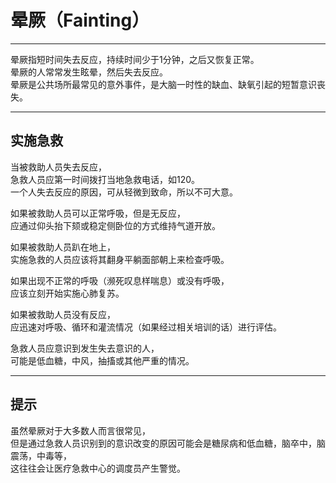 # 晕厥（Fainting）

---

晕厥指短时间失去反应，持续时间少于1分钟，之后又恢复正常。  
晕厥的人常常发生眩晕，然后失去反应。  
晕厥是公共场所最常见的意外事件，是大脑一时性的缺血、缺氧引起的短暂意识丧失。

---

## 实施急救

当被救助人员失去反应，  
急救人员应第一时间拨打当地急救电话，如120。  
一个人失去反应的原因，可从轻微到致命，所以不可大意。

如果被救助人员可以正常呼吸，但是无反应，  
应通过仰头抬下颏或稳定侧卧位的方式维持气道开放。

如果被救助人员趴在地上，  
实施急救的人员应该将其翻身平躺面部朝上来检查呼吸。

如果出现不正常的呼吸（濒死叹息样喘息）或没有呼吸，  
应该立刻开始实施心肺复苏。

如果被救助人员没有反应，  
应迅速对呼吸、循环和灌流情况（如果经过相关培训的话）进行评估。

急救人员应意识到发生失去意识的人，  
可能是低血糖，中风，抽搐或其他严重的情况。

---

## 提示

虽然晕厥对于大多数人而言很常见，  
但是通过急救人员识别到的意识改变的原因可能会是糖尿病和低血糖，脑卒中，脑震荡，中毒等，  
这往往会让医疗急救中心的调度员产生警觉。

